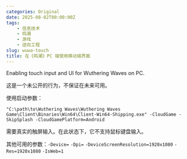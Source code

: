 ```yaml
---
categories: Original
date: 2025-08-02T00:00:00Z
tags:
    - 信息技术
    - 鸣潮
    - 游戏
    - 逆向工程
slug: wuwa-touch
title: 在《鸣潮》PC 端使用移动端界面
---
```


Enabling touch input and UI for Wuthering Waves on PC.

这是一个未公开的行为，不保证在未来可用。

使用启动参数：

```shell
"C:\path\to\Wuthering Waves\Wuthering Waves Game\Client\Binaries\Win64\Client-Win64-Shipping.exe" -CloudGame -SkipSplash -CloudGamePlatform=Android
```

需要真实的触屏输入。在此状态下，它不支持鼠标键盘输入。

其他可用的参数：`-Device=` `-Dpi=` `-DeviceScreenResolution=1920x1080` `-Res=1920x1080` `-IsWeb=1`

